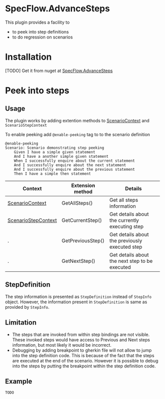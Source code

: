 # SpecFlow.AdvanceSteps
This plugin provides a facility to 
- to peek into step definitions
- to do regression on scenarios


# Installation 
[TODO]
Get it from nuget at [SpecFlow.AdvanceSteps](https://www.nuget.org/packages/SpecFlow.AdvanceSteps/)

# Peek into steps

## Usage
The plugin works by adding extention methods to [ScenarioContext](https://github.com/techtalk/SpecFlow/wiki/ScenarioContext) and `ScenarioStepContext`

To enable peeking add `@enable-peeking` tag to to the scenario definition
```gherkin
@enable-peeking
Scenario: Scenario demonstrating step peeking  
	Given I have a simple given statement
	And I have a another simple given statement
	When I successfully enquire about the current statement
	And I successfully enquire about the next statement
	And I successfully enquire about the previous statement
	Then I have a simple then statement

```

Context | Extension method | Details
--- | --- | ---
[ScenarioContext](https://github.com/techtalk/SpecFlow/wiki/ScenarioContext) | GetAllSteps() | Get all steps information  
[ScenarioStepContext](https://github.com/techtalk/SpecFlow/wiki/ScenarioContext) | GetCurrentStep() | Get details about the currently executing step  
. | GetPreviousStep() | Get details about the previously executed step  
. | GetNextStep() | Get details about the next step to be executed
 
## StepDefinition
The step information is presented as `StepDefinition` instead of `StepInfo` object. However, the information present in `StepDefinition` is same as provided by `StepInfo`. 

## Limitation
- The steps that are invoked from within step bindings are not visible. These invoked steps would have access to Previous and Next steps information, but most likely it would be incorrect. 
- Debugging by adding breakpoint to gherkin file will not allow to jump into the step definition code. This is because of the fact that the steps are executed at the end of the scenario. However it is possible to debug into the steps by putting the breakpoint within the step definition code.

## Example 

```cs
TODO
```

